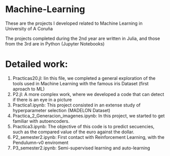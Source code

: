 # Machine-Learning
These are the projects I developed related to Machine Learning in University of A Coruña

The projects completed during the 2nd year are written in Julia, and those from the 3rd are in Python (Jupyter Notebooks)

# Detailed work:
1. Practicas20.jl: Iin this file, we completed a general exploration of the tools used in Machine Learning with the famous iris Dataset (first aproach to ML)
2. P2.jl: A more complex work, where we developed a code that can detect if there is an eye in a picture
3. Practica1.ipynb: This project consisted in an extense study of hyperparameter selection (MADELON Dataset)
4. Practica_2_Generacion_imagenes.ipynb: In this project, we started to get familiar with autoencoders.
5. Practica3.ipynb: The objective of this code is to predict secuencies, such as the compared value of the euro against the dollar.
6. P2_semester2.ipynb: First contact with Reinforcement Learning, with the Pendulumn-v0 enviroment
7. P3_semester2.ipynb: Semi-supervised learning and auto-learning
